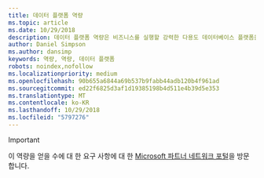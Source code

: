 ```yaml
---
title: 데이터 플랫폼 역량
ms.topic: article
ms.date: 10/29/2018
description: 데이터 플랫폼 역량은 비즈니스를 실행할 강력한 다용도 데이터베이스 플랫폼을 설계 및 개발하려는 파트너를 인증하는 역량입니다.
author: Daniel Simpson
ms.author: dansimp
keywords: 역량, 역량, 데이터 플랫폼
robots: noindex,nofollow
ms.localizationpriority: medium
ms.openlocfilehash: 90b655a6844a69b537b9fabb44adb120b4f961ad
ms.sourcegitcommit: ed22f6825d3af1d19385198b4d511e4b39d5e353
ms.translationtype: MT
ms.contentlocale: ko-KR
ms.lasthandoff: 10/29/2018
ms.locfileid: "5797276"
---
```

>[!IMPORTANT]
>이 역량을 얻을 수에 대 한 요구 사항에 대 한 [Microsoft 파트너 네트워크 포털](https://partner.microsoft.com/membership/competencies)을 방문 합니다.

<!--

#Data Platform
The Data Platform competency recognizes partners who are looking to design and develop powerful and versatile database platforms to run their business.

- [Big Data option](#big-data-option) 
- [SQL Server Specialist option](#sql-server-specialist-option)

##Big Data option
The Big Data option is ideal if you prefer to prove your skills by passing assessments. Complete all the steps within to attain the Data Platform competency.

###Silver
1. Your organization must have **2** individuals pass the required assessments.

    - **2** individuals must pass the following assessment:
        - [Technical Assessment for Data Platform Foundational](https://partneruniversity.microsoft.com/?whr=uri:MicrosoftAccount&courseId=14354&scoId=nNGssUygB_8504778676)

    **AND**

    - The same **2** individuals must pass one of the following assessments:
        - [Technical Assessment for SQL Server 2016](https://partneruniversity.microsoft.com/?whr=uri:MicrosoftAccount&courseId=14355&scoId=nzHk0hygB_7404778676)
        - [Technical Assessment for Azure Data Warehouse](https://partneruniversity.microsoft.com/?whr=uri:MicrosoftAccount&courseId=17491&scoId=1yUZ01TnD_1606265419)
        - [Technical Assessment Azure Data Services](https://partneruniversity.microsoft.com/?whr=uri:MicrosoftAccount&courseId=17490&scoId=2h3AfWTnD_4706265419)

###Gold
1. Your organization must have **4** individuals pass the required assessments.

    - **4** individuals must pass the following assessment:
        - [Technical Assessment for Data Platform Foundational](https://partneruniversity.microsoft.com/?whr=uri:MicrosoftAccount&courseId=14354&scoId=nNGssUygB_8504778676)

    **AND**

    - The same **4** individuals must pass one of the following assessments:
        - [Technical Assessment for SQL Server 2016](https://partneruniversity.microsoft.com/?whr=uri:MicrosoftAccount&courseId=14355&scoId=nzHk0hygB_7404778676)
        - [Technical Assessment for Azure Data Warehouse](https://partneruniversity.microsoft.com/?whr=uri:MicrosoftAccount&courseId=17491&scoId=1yUZ01TnD_1606265419)
        - [Technical Assessment Azure Data Services](https://partneruniversity.microsoft.com/?whr=uri:MicrosoftAccount&courseId=17490&scoId=2h3AfWTnD_4706265419)

##SQL Server Specialist option
The SQL Server Specialist option is ideal if you prefer to prove your skills by passing exams within a particular area of specialization. Complete all the steps within the option to attain the Data Platform competency.

###Silver
1. Your organization must have **1** individual pass all of the exams in any one of the two focus areas: **Database Administration** OR **Database Development**, and the individual must pass an assessment.

    - **Database Administration** focus area
        - [Exam 70-764](https://www.microsoft.com/en-us/learning/exam-70-764.aspx): Administering a SQL Database Infrastructure 
        - [Exam 70-765](https://www.microsoft.com/en-us/learning/exam-70-765.aspx): Provisioning SQL Databases

    - **Database Development** focus area
        - [Exam 70-762](https://www.microsoft.com/en-us/learning/exam-70-762.aspx): Developing SQL Databases
        - [Exam 70-761](https://www.microsoft.com/en-us/learning/exam-70-761.aspx): Querying Data with Transact-SQL
        - [Exam 70-473](https://www.microsoft.com/en-us/learning/exam-70-473.aspx): Designing and Implementing Cloud Data Platform Solutions

    **AND**

    - [Technical Assessment Data Platform Foundational](https://partneruniversity.microsoft.com/?whr=uri:MicrosoftAccount&courseId=14354&scoId=nNGssUygB_8504778676)

###Gold
1. Your organization must have 2 individuals pass all of the exams in any one of the two focus areas: **Database Administration** OR **Database Development**, and the individuals must pass an assessment.

    - **Database Administration** focus area
        - [Exam 70-764](https://www.microsoft.com/en-us/learning/exam-70-764.aspx): Administering a SQL Database Infrastructure 
        - [Exam 70-765](https://www.microsoft.com/en-us/learning/exam-70-765.aspx): Provisioning SQL Databases

    - **Database Development** focus area
        - [Exam 70-762](https://www.microsoft.com/en-us/learning/exam-70-762.aspx): Developing SQL Databases
        - [Exam 70-761](https://www.microsoft.com/en-us/learning/exam-70-761.aspx): Querying Data with Transact-SQL
        - [Exam 70-473](https://www.microsoft.com/en-us/learning/exam-70-473.aspx): Designing and Implementing Cloud Data Platform Solutions

    **AND**

    - [Technical Assessment Data Platform Foundational](https://partneruniversity.microsoft.com/?whr=uri:MicrosoftAccount&courseId=14354&scoId=nNGssUygB_8504778676)
-->


